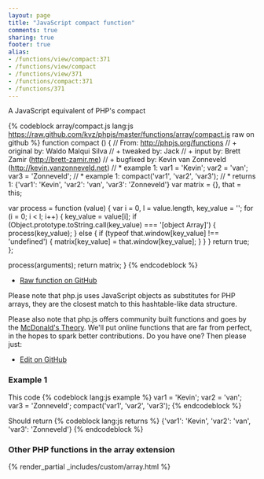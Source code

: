 ```yaml
---
layout: page
title: "JavaScript compact function"
comments: true
sharing: true
footer: true
alias:
- /functions/view/compact:371
- /functions/view/compact
- /functions/view/371
- /functions/compact:371
- /functions/371
---
```

<!-- Generated by Rakefile:build -->
A JavaScript equivalent of PHP's compact

{% codeblock array/compact.js lang:js https://raw.github.com/kvz/phpjs/master/functions/array/compact.js raw on github %}
function compact () {
  // From: http://phpjs.org/functions
  // +   original by: Waldo Malqui Silva
  // +    tweaked by: Jack
  // +      input by: Brett Zamir (http://brett-zamir.me)
  // +   bugfixed by: Kevin van Zonneveld (http://kevin.vanzonneveld.net)
  // *     example 1: var1 = 'Kevin'; var2 = 'van'; var3 = 'Zonneveld';
  // *     example 1: compact('var1', 'var2', 'var3');
  // *     returns 1: {'var1': 'Kevin', 'var2': 'van', 'var3': 'Zonneveld'}
  var matrix = {},
    that = this;

  var process = function (value) {
    var i = 0,
      l = value.length,
      key_value = '';
    for (i = 0; i < l; i++) {
      key_value = value[i];
      if (Object.prototype.toString.call(key_value) === '[object Array]') {
        process(key_value);
      } else {
        if (typeof that.window[key_value] !== 'undefined') {
          matrix[key_value] = that.window[key_value];
        }
      }
    }
    return true;
  };

  process(arguments);
  return matrix;
}
{% endcodeblock %}

 - [Raw function on GitHub](https://github.com/kvz/phpjs/blob/master/functions/array/compact.js)

Please note that php.js uses JavaScript objects as substitutes for PHP arrays, they are 
the closest match to this hashtable-like data structure. 

Please also note that php.js offers community built functions and goes by the 
[McDonald's Theory](https://medium.com/what-i-learned-building/9216e1c9da7d). We'll put online 
functions that are far from perfect, in the hopes to spark better contributions. 
Do you have one? Then please just: 

 - [Edit on GitHub](https://github.com/kvz/phpjs/edit/master/functions/array/compact.js)

### Example 1
This code
{% codeblock lang:js example %}
var1 = 'Kevin'; var2 = 'van'; var3 = 'Zonneveld';
compact('var1', 'var2', 'var3');
{% endcodeblock %}

Should return
{% codeblock lang:js returns %}
{'var1': 'Kevin', 'var2': 'van', 'var3': 'Zonneveld'}
{% endcodeblock %}


### Other PHP functions in the array extension
{% render_partial _includes/custom/array.html %}

